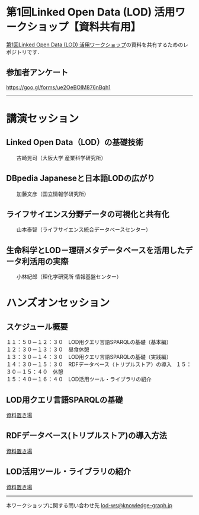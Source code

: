 # 第1回Linked Open Data (LOD) 活用ワークショップ【資料共有用】
[第1回Linked Open Data (LOD) 活用ワークショップ](http://peatix.com/event/280261)の資料を共有するためのレポジトリです．

## 参加者アンケート
https://goo.gl/forms/ue2OeBOlM876nBqh1

---
# 講演セッション
## Linked Open Data（LOD）の基礎技術
　　古崎晃司（大阪大学 産業科学研究所）
## DBpedia Japaneseと日本語LODの広がり
　　加藤文彦（国立情報学研究所）
## ライフサイエンス分野データの可視化と共有化
　　山本泰智（ライフサイエンス統合データベースセンター）
## 生命科学とLOD－理研メタデータベースを活用したデータ利活用の実際
　　小林紀郎（理化学研究所 情報基盤センター）

# ハンズオンセッション
## スケジュール概要
１１：５０－１２：３０　LOD用クエリ言語SPARQLの基礎（基本編）   
１２：３０－１３：３０　昼食休憩   
１３：３０－１４：３０　LOD用クエリ言語SPARQLの基礎（実践編）    
１４：３０－１５：３０　RDFデータベース（トリプルストア）の導入   
１５：３０－１５：４０　休憩   
１５：４０ー１６：４０　LOD活用ツール・ライブラリの紹介   　

## LOD用クエリ言語SPARQLの基礎　
[資料置き場](https://github.com/KnowledgeGraphJapan/LODws1st/tree/master/SPARQL-Lec)

## RDFデータベース(トリプルストア)の導入方法
[資料置き場](https://github.com/KnowledgeGraphJapan/LODws1st/tree/master/RDF-DB)

## LOD活用ツール・ライブラリの紹介　　
[資料置き場](https://github.com/KnowledgeGraphJapan/sparql-library-examples)

---
本ワークショップに関する問い合わせ先
lod-ws@knowledge-graph.jp
